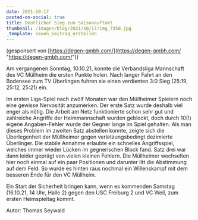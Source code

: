 ```yaml
---
date: 2021-10-17
posted-on-social: true
title: Deutlicher Sieg zum Saisonauftakt
thumbnail: /images/blog/2021/10/17/img_7350.jpg
_template: neuen_beitrag_erstellen
---
```


(gesponsert von [https://degen-gmbh.com/](https://degen-gmbh.com/ "https://degen-gmbh.com/"))

Am vergangenen Sonntag, 10.10.21, konnte die Verbandsliga Mannschaft des VC Müllheim die ersten Punkte holen. Nach langer Fahrt an den Bodensee zum TV Überlingen fuhren sie einen verdienten 3:0 Sieg (25:19, 25:12, 25:21) ein.

Im ersten Liga-Spiel nach zwölf Monaten war den Müllheimer Spielern noch eine gewisse Nervosität anzumerken. Der erste Satz wurde deshalb viel enger als nötig. Die Arbeit am Netz funktionierte schon sehr gut und zahlreiche Angriffe der Heimmannschaft wurden geblockt, doch durch 10(!) eigene Angaben-Fehler wurde der Gegner lange im Spiel gehalten. Als man dieses Problem im zweiten Satz abstellen konnte, zeigte sich die Überlegenheit der Müllheimer gegen verletzungsbedingt dezimierte Überlinger. Die stabile Annahme erlaubte ein schnelles Angriffsspiel, welches immer wieder Lücken im gegnerischen Block fand. Satz drei war dann leider geprägt von vielen kleinen Fehlern. Die Müllheimer wechselten hier noch einmal auf ein paar Positionen und darunter litt die Abstimmung auf dem Feld. So wurde es hinten raus nochmal ein Willenskampf mit dem besseren Ende für den VC Müllheim.

Ein Start der Sicherheit bringen kann, wenn es kommenden Samstag (16.10.21, 14 Uhr, Halle 2) gegen den USC Freiburg 2 und VC Weil, zum ersten Heimspieltag kommt.

Autor: Thomas Seywald 
